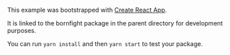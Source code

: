 This example was bootstrapped with [Create React App](https://github.com/facebook/create-react-app).

It is linked to the bornfight package in the parent directory for development purposes.

You can run `yarn install` and then `yarn start` to test your package.

